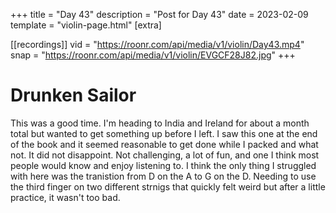+++
title = "Day 43"
description = "Post for Day 43"
date = 2023-02-09
template = "violin-page.html"
[extra]

[[recordings]]
vid = "https://roonr.com/api/media/v1/violin/Day43.mp4"
snap = "https://roonr.com/api/media/v1/violin/EVGCF28J82.jpg"
+++

# Drunken Sailor
This was a good time. I'm heading to India and Ireland for about a month total but wanted to get something up before I left. I saw this one at the end of the book and it seemed reasonable to get done while I packed and what not. It did not disappoint. Not challenging, a lot of fun, and one I think most people would know and enjoy listening to. I think the only thing I struggled with here was the tranistion from D on the A to G on the D. Needing to use the third finger on two different strnigs that quickly felt weird but after a little practice, it wasn't too bad. 